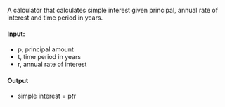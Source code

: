 A calculator that calculates simple interest given principal, annual rate of interest and time period in years.

#### Input:
- p, principal amount
- t, time period in years
- r, annual rate of interest
#### Output
- simple interest = p*t*r
